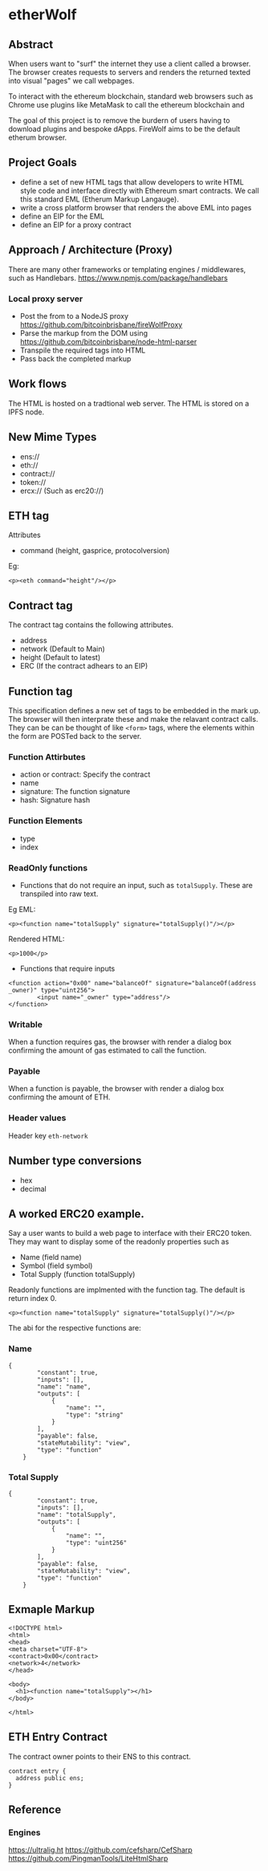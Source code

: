 # etherWolf 

## Abstract

When users want to "surf" the internet they use a client called a browser.  The browser creates requests to servers and renders the returned texted into visual "pages" we call webpages.

To interact with the ethereum blockchain, standard web browsers such as Chrome use plugins like MetaMask to call the ethereum blockchain and 

The goal of this project is to remove the burdern of users having to download plugins and bespoke dApps.  FireWolf aims to be the default etherum browser.

## Project Goals
* define a set of new HTML tags that allow developers to write HTML style code and interface directly with Ethereum smart contracts.  We call this standard EML (Etherum Markup Langauge).
* write a cross platform browser that renders the above EML into pages
* define an EIP for the EML
* define an EIP for a proxy contract

## Approach / Architecture (Proxy)

There are many other frameworks or templating engines / middlewares, such as Handlebars.  https://www.npmjs.com/package/handlebars

### Local proxy server

* Post the from to a NodeJS proxy https://github.com/bitcoinbrisbane/fireWolfProxy
* Parse the markup from the DOM using https://github.com/bitcoinbrisbane/node-html-parser
* Transpile the required tags into HTML
* Pass back the completed markup

## Work flows
The HTML is hosted on a tradtional web server.
The HTML is stored on a IPFS node.

## New Mime Types
* ens://
* eth://
* contract://
* token://
* ercx:// (Such as erc20://)

## ETH tag

Attributes
* command (height, gasprice, protocolversion)

Eg:

```
<p><eth command="height"/></p>
```

## Contract tag
The contract tag contains the following attributes.

* address
* network (Default to Main)
* height (Default to latest)
* ERC (If the contract adhears to an EIP)

## Function tag
This specification defines a new set of tags to be embedded in the mark up.  The browser will then interprate these and make the relavant contract calls.  They can be can be thought of like `<form>` tags, where the elements within the form are POSTed back to the server.

### Function Attirbutes

* action or contract:  Specify the contract
* name
* signature: The function signature
* hash:  Signature hash

### Function Elements
* type 
* index

### ReadOnly functions
* Functions that do not require an input, such as `totalSupply`.  These are transpiled into raw text.

Eg EML:

`<p><function name="totalSupply" signature="totalSupply()"/></p>`

Rendered HTML:

`<p>1000</p>`


* Functions that require inputs

```
<function action="0x00" name="balanceOf" signature="balanceOf(address _owner)" type="uint256">
        <input name="_owner" type="address"/>
</function>
```
### Writable

When a function requires gas, the browser with render a dialog box confirming the amount of gas estimated to call the function.

### Payable

When a function is payable, the browser with render a dialog box confirming the amount of ETH.

### Header values

Header key
`eth-network`

## Number type conversions
* hex
* decimal


## A worked ERC20 example.
Say a user wants to build a web page to interface with their ERC20 token.  They may want to display some of the readonly properties such as

* Name (field name)
* Symbol (field symbol)
* Total Supply (function totalSupply)

Readonly functions are implmented with the function tag.  The default is return index 0.

`<p><function name="totalSupply" signature="totalSupply()"/></p>`


The abi for the respective functions are:

### Name

```
{
        "constant": true,
        "inputs": [],
        "name": "name",
        "outputs": [
            {
                "name": "",
                "type": "string"
            }
        ],
        "payable": false,
        "stateMutability": "view",
        "type": "function"
    }
```

### Total Supply

```
{
        "constant": true,
        "inputs": [],
        "name": "totalSupply",
        "outputs": [
            {
                "name": "",
                "type": "uint256"
            }
        ],
        "payable": false,
        "stateMutability": "view",
        "type": "function"
    }
```

## Exmaple Markup


```
<!DOCTYPE html>
<html>
<head>
<meta charset="UTF-8">
<contract>0x00</contract>
<network>4</network>
</head>

<body>
  <h1><function name="totalSupply"></h1>
</body>

</html>
```

## ETH Entry Contract

The contract owner points to their ENS to this contract.
```
contract entry {
  address public ens;
}
```

## Reference
### Engines
https://ultralig.ht
https://github.com/cefsharp/CefSharp
https://github.com/PingmanTools/LiteHtmlSharp
